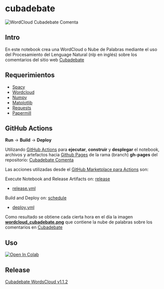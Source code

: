 # cubadebate
![WordCloud Cubadebate Comenta](https://oleksis.github.io/cubadebate/wordcloud_cubadebate.png)

## Intro
En este notebook crea una WordCloud o Nube de Palabras mediante el uso del Procesamiento del Lenguage Natural (nlp en inglés) sobre los comemtarios del sitio web [Cubadebate](http://www.cubadebate.cu/)

## Requerimientos
* [Spacy](https://spacy.io/)
* [Wordcloud](http://amueller.github.io/word_cloud/)
* [Numpy](https://numpy.org)
* [Matplotlib](https://matplotlib.org/)
* [Requests](https://requests.readthedocs.io/en/master/)
* [Papermill](https://papermill.readthedocs.io/en/latest/)

## GitHub Actions

**Run** -> **Build** -> **Deploy**

Utilizando [GitHub Actions](https://github.com/features/actions) para **ejecutar**, **construir** y **desplegar** el notebook, archivos y artefactos hacia [Github Pages](https://pages.github.com/) de la rama (branch) **gh-pages** del repositorio: [Cubadebate Comenta](https://oleksis.github.io/cubadebate/)

Las acciones utilizadas desde el [GitHub Marketplace para Actions](https://github.com/marketplace?type=actions) son:

Execute Notebook and Release Artifacts on: [release](https://help.github.com/es/actions/reference/events-that-trigger-workflows#)
* [release.yml](https://github.com/oleksis/cubadebate/blob/master/.github/workflows/release.yml)

Build and Deploy on: [schedule](https://help.github.com/es/actions/reference/events-that-trigger-workflows#)
* [deploy.yml](https://github.com/oleksis/cubadebate/blob/master/.github/workflows/deploy.yml)

Como resultado se obtiene cada cierta hora en el día la imagen **[wordcloud_cubadebate.png](https://github.com/oleksis/cubadebate/blob/gh-pages/wordcloud_cubadebate.png)** que contiene la nube de palabras sobre los comentarios en [Cubadebate](http://www.cubadebate.cu)



## Uso
<a href="https://colab.research.google.com/github/oleksis/cubadebate/blob/master/CUBADEBATE_SPACY.ipynb" target="_parent"><img src="https://colab.research.google.com/assets/colab-badge.svg" alt="Open In Colab"/></a>

## Release
[Cubadebate WordsCloud v1.1.2](https://github.com/oleksis/cubadebate/releases/tag/v1.1.2)
